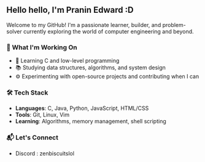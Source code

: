 ## Hello hello, I'm Pranin Edward :D

Welcome to my GitHub! I'm a passionate learner, builder, and problem-solver currently exploring the world of computer engineering and beyond.

### 🚀 What I'm Working On
- 🧠 Learning C and low-level programming 
- 📚 Studying data structures, algorithms, and system design
- ⚙️ Experimenting with open-source projects and contributing when I can

### 🛠 Tech Stack
- **Languages**: C, Java, Python, JavaScript, HTML/CSS
- **Tools**: Git, Linux, Vim
- **Learning**: Algorithms, memory management, shell scripting

### 📬 Let's Connect
- Discord : zenbiscuitslol
